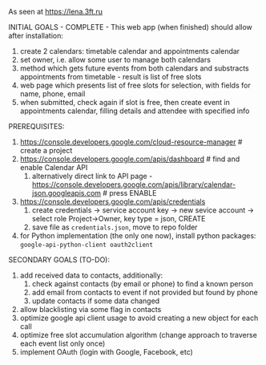 As seen at https://lena.3ft.ru

INITIAL GOALS - COMPLETE - This web app (when finished) should allow after installation:

1. create 2 calendars: timetable calendar and appointments calendar
2. set owner, i.e. allow some user to manage both calendars
3. method which gets future events from both calendars and substracts appointments from timetable - result is list of free slots
4. web page which presents list of free slots for selection, with fields for name, phone, email
5. when submitted, check again if slot is free, then create event in appointments calendar, filling details and attendee with specified info

PREREQUISITES:

1. https://console.developers.google.com/cloud-resource-manager # create a project
2. https://console.developers.google.com/apis/dashboard # find and enable Calendar API
    1. alternatively direct link to API page - https://console.developers.google.com/apis/library/calendar-json.googleapis.com # press ENABLE
3. https://console.developers.google.com/apis/credentials
    1. create credentials -> service account key -> new sevice account -> select role Project->Owner, key type = json, CREATE
    2. save file as `credentials.json`, move to repo folder
4. for Python implementation (the only one now), install python packages: `google-api-python-client oauth2client`

SECONDARY GOALS (TO-DO):

1. add received data to contacts, additionally:
    1. check against contacts (by email or phone) to find a known person
    2. add email from contacts to event if not provided but found by phone
    3. update contacts if some data changed
2. allow blacklisting via some flag in contacts
3. optimize google api client usage to avoid creating a new object for each call
4. optimize free slot accumulation algorithm (change approach to traverse each event list only once)
5. implement OAuth (login with Google, Facebook, etc)
